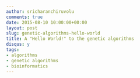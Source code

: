 ```yaml
---
author: sricharanchiruvolu
comments: true
date: 2015-08-10 10:00:00+00:00
layout: post
slug: genetic-algorithms-hello-world
title: A "Hello World!" to the genetic algorithms
disqus: y
tags:
- algorithms
- genetic algorithms
- bioinformatics
---
```


